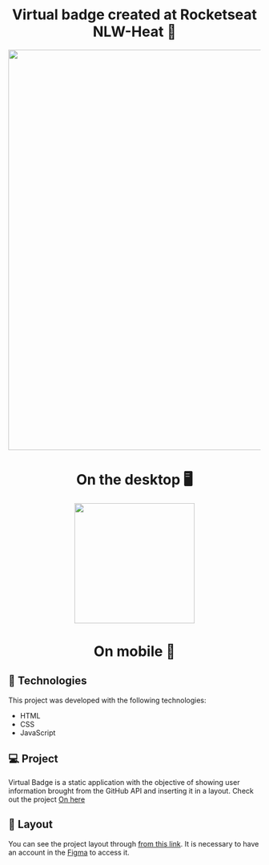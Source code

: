 <h1 align="center">
  Virtual badge created at Rocketseat NLW-Heat 🚀
</h1>

<p align="center">
<img src= "https://user-images.githubusercontent.com/86134783/139555837-def9727d-0806-42c6-8d3f-ccb364464b80.png" width="800px"
</p>
  
<h1 align="center">
  On the desktop 🖥
</h1>
  
<p align="center">
<img src= "https://user-images.githubusercontent.com/86134783/138542689-7dc6b598-0050-42b9-be9f-a81e8e86472b.jpeg" width="240px"
</p>
  
<h1 align="center">
  On mobile 📱
</h1>
  
## 🚀 Technologies

This project was developed with the following technologies:

- HTML
- CSS
- JavaScript

## 💻 Project

Virtual Badge is a static application with the objective of showing user information brought from the GitHub API and inserting it in a layout.
  Check out the project
[On here](https://otaviocostadev.github.io/virtual-badge-nlw/)

## 🔖 Layout

You can see the project layout through [from this link](<https://www.figma.com/file/9Z2vxc8VTRuZpYjFalCMAl/Badge-Do-While2021-(Copy)?node-id=0%3A1>). It is necessary to have an account in the [Figma](https://figma.com) to access it.
  
